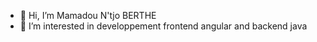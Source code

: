 - 👋 Hi, I’m Mamadou N'tjo BERTHE
- 👀 I’m interested in developpement frontend angular and backend java
<!---
MBerthe/MBerthe is a ✨ special ✨ repository because its `README.md` (this file) appears on your GitHub profile.
You can click the Preview link to take a look at your changes.
--->
